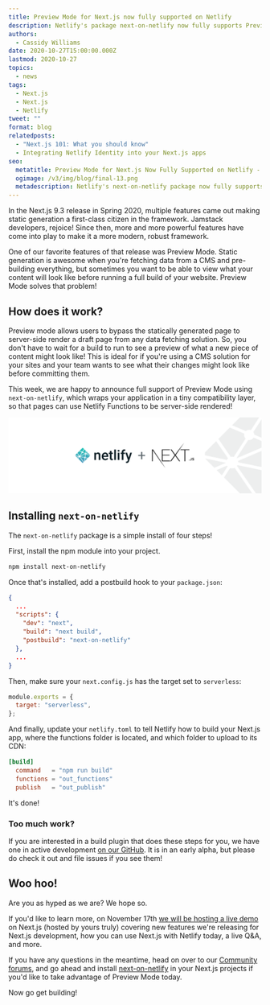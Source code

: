 ```yaml
---
title: Preview Mode for Next.js now fully supported on Netlify
description: Netlify's package next-on-netlify now fully supports Preview Mode for Next.js!
authors:
  - Cassidy Williams
date: 2020-10-27T15:00:00.000Z
lastmod: 2020-10-27
topics:
  - news
tags:
  - Next.js
  - Next.js
  - Netlify
tweet: ""
format: blog
relatedposts:
  - "Next.js 101: What you should know"
  - Integrating Netlify Identity into your Next.js apps
seo:
  metatitle: Preview Mode for Next.js Now Fully Supported on Netlify - Learn More
  ogimage: /v3/img/blog/final-13.png
  metadescription: Netlify's next-on-netlify package now fully supports Preview Mode for Next.js! Learn more about this new feature and how to set it up on your sites and apps.
---
```

In the Next.js 9.3 release in Spring 2020, multiple features came out making static generation a first-class citizen in the framework. Jamstack developers, rejoice! Since then, more and more powerful features have come into play to make it a more modern, robust framework.

One of our favorite features of that release was Preview Mode. Static generation is awesome when you're fetching data from a CMS and pre-building everything, but sometimes you want to be able to view what your content will look like before running a full build of your website. Preview Mode solves that problem!

## How does it work?

Preview mode allows users to bypass the statically generated page to server-side render a draft page from any data fetching solution. So, you don't have to wait for a build to run to see a preview of what a new piece of content might look like! This is ideal for if you're using a CMS solution for your sites and your team wants to see what their changes might look like before committing them.

This week, we are happy to announce full support of Preview Mode using `next-on-netlify`, which wraps your application in a tiny compatibility layer, so that pages can use Netlify Functions to be server-side rendered!

[![Next on Netlify](/v3/img/blog/nextonnetlify.png)](https://github.com/netlify/next-on-netlify)

## Installing `next-on-netlify`

The `next-on-netlify` package is a simple install of four steps!

First, install the npm module into your project.

```bash
npm install next-on-netlify
```

Once that's installed, add a postbuild hook to your `package.json`:

```json
{
  ...
  "scripts": {
    "dev": "next",
    "build": "next build",
    "postbuild": "next-on-netlify"
  },
  ...
}
```

Then, make sure your `next.config.js` has the target set to `serverless`:

```js
module.exports = {
  target: "serverless",
};
```

And finally, update your `netlify.toml` to tell Netlify how to build your Next.js app, where the functions folder is located, and which folder to upload to its CDN:

```toml
[build]
  command   = "npm run build"
  functions = "out_functions"
  publish   = "out_publish"
```

It's done!

### Too much work?

If you are interested in a build plugin that does these steps for you, we have one in active development [on our GitHub](https://github.com/netlify/netlify-plugin-nextjs). It is in an early alpha, but please do check it out and file issues if you see them!

## Woo hoo!

Are you as hyped as we are? We hope so.

If you'd like to learn more, on November 17th [we will be hosting a live demo](https://netlify.zoom.us/webinar/register/9116037648485/WN_0TNryHoCST2RdokvWf4NjQ) on Next.js (hosted by yours truly) covering new features we're releasing for Next.js development, how you can use Next.js with Netlify today, a live Q&A, and more.

If you have any questions in the meantime, head on over to our [Community forums](https://community.netlify.com/?utm_source=blog&utm_medium=community-cs&utm_campaign=devex), and go ahead and install [next-on-netlify](https://github.com/netlify/next-on-netlify) in your Next.js projects if you'd like to take advantage of Preview Mode today.

Now go get building!
